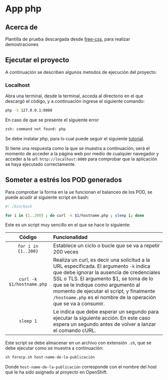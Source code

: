 # App php

## Acerca de
Plantilla de prueba descargada desde [free-css](https://www.free-css.com/free-css-templates/page235/thempleite), para realizar demostraciones

## Ejecutar el proyecto

A continuación se describen algunos metodos de ejecución del proyecto:

### Localhost

Abra una terminal, desde la terminal, acceda al directorio en el que descargó el código, y a continuación ingrese el siguiente comando:

```bash
php -S 127.0.0.1:8080 
```

En caso de que se presente el siguiente error

```bash
zsh: command not found: php
```

Se debe instalar php, para lo cual puede seguir el siguiente [tutorial](https://www.geeksforgeeks.org/how-to-install-php-on-macos/).

Si tiene una respuesta como la que se muestra a continuación, será el momento de acceder a la página web por medio de cualquier navegador y acceder a la url: `http://localhost:8080` para comprobar que la aplicación se haya ejecutado correctamente.

## Someter a estrés los POD generados

Para comprobar la forma en la ue funcionan el balanceo de los POD, se puede acudir al siguiente script en bash:

```bash
#! /bin/bash

for i in {1..200} ; do curl -k $1/hostname.php ; sleep 1; done
```

Este es un script muy sencillo en el que se hace lo siguiente:

| Código | Funcionalidad |
| :---: | :--- |
| `for i in {1..200}` | Establece un ciclo o bucle que se va a repetir 200 veces |
| `curl -k $1/hostname.php` | Realiza un curl, es decir una solicitud a la URL especificada. El argumento `-k` indica que debe ignorar la ausencia de credenciales SSL o TLS. El argumento $1, se toma de lo que se le indique como argumento al momento de ejecutar el script, y finalmente `/hostname.php` es el nombre de la operación que se va a consumir. |
| `sleep 1` | Le indica que debe esperar un segundo para ejecutar la siguiente acción. En este caso espera un segundo antes de volver a lanzar el comando cURL. |

Este script se debe almacenar en un archivo con extensión `.sh`, que se debe ejecutar como se muestra a continuación:

```bash
sh forocp.sh host-name-de-la-publicación
```

Donde `host-name-de-la-publicación` corresponde con el nombre del host que le ha sido asignado al proyecto en OpenShift.

